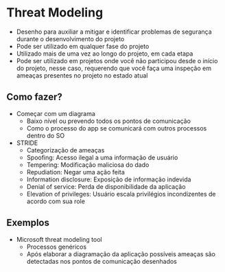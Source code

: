 # Threat Modeling

- Desenho para auxiliar a mitigar e identificar problemas de segurança durante o desenvolvimento do projeto
- Pode ser utilizado em qualquer fase do projeto
- Utilizado mais de uma vez ao longo do projeto, em cada etapa
- Pode ser utilizado em projetos onde você não participou desde o início do projeto, nesse caso, requerendo que você faça uma inspeção em ameaças presentes no projeto no estado atual

## Como fazer?

- Começar com um diagrama
    - Baixo nível ou prevendo todos os pontos de comunicação
    - Como o processo do app se comunicará com outros processos dentro do SO
- STRIDE
    - Categorização de ameaças
    - Spoofing: Acesso ilegal a uma informação de usuário
    - Tempering: Modificação maliciosa do dado
    - Repudiation: Negar uma ação feita
    - Information disclosure: Exposição de informação indevida
    - Denial of service: Perda de disponibilidade da aplicação
    - Elevation of privileges: Usuário escala privilégios incondizentes de acordo com sua role

## Exemplos

- Microsoft threat modeling tool
    - Processos genéricos
    - Após elaborar a diagramação da aplicação possíveis ameaças são detectadas nos pontos de comunicação desenhados